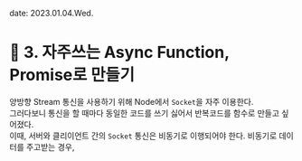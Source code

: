 date: 2023.01.04.Wed.

 # :memo: 3. 자주쓰는 Async Function, Promise로 만들기

양방향 Stream 통신을 사용하기 위해 Node에서 `Socket`을 자주 이용한다. <br/>
그러다보니 통신을 할 때마다 동일한 코드를 쓰기 싫어서 반복코드를 함수로 만들고 싶어졌다. <br/>
이때, 서버와 클리이언트 간의 `Socket` 통신은 비동기로 이행되어야 한다. 비동기로 데이터를 주고받는 경우, 
 <br/><br/>

```js

```
